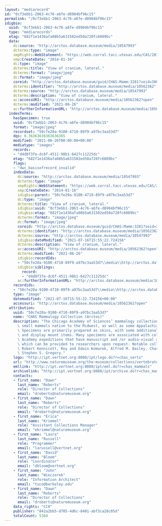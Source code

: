 ```yaml
---
layout: "mediarecord"
id: "0cf3ebb1-2063-4c76-a6fe-d8904bf96c15"
permalink: "/0cf3ebb1-2063-4c76-a6fe-d8904bf96c15"
idigbio:
  uuid: "0cf3ebb1-2063-4c76-a6fe-d8904bf96c15"
  type: "mediarecords"
  etag: "682f1e1436afa08b5a631502ed50a720fc6089bc"
  data:
    dc:source: "http://arctos.database.museum/media/10547993"
    dcterms:type: "image"
    xmpRights:WebStatement: "https://web.corral.tacc.utexas.edu/CAS/20161217-02/jpg/chas_mamm_3281.8.jpg"
    xmp:CreateDate: "2014-01-16"
    dc:type: "image"
    dcterms:title: "View of cranium, lateral."
    dcterms:format: "image/jpeg"
    dc:format: "image/jpeg"
    coreid: "http://arctos.database.museum/guid/CHAS:Mamm:3281?seid=3088379"
    dcterms:identifier: "http://arctos.database.museum/media/10562362"
    dcterms:source: "http://arctos.database.museum/media/10547993"
    dcterms:description: "View of cranium, lateral."
    ac:accessURI: "http://arctos.database.museum/media/10562362?open"
    dcterms:modified: "2021-06-26"
    ac:furtherInformationURL: "http://arctos.database.museum/media/10562362"
  indexTerms:
    hasSpecimen: true
    uuid: "0cf3ebb1-2063-4c76-a6fe-d8904bf96c15"
    format: "image/jpeg"
    recordset: "50cfe20a-9100-4710-89f9-a97bc3aa53d7"
    dqs: 0.36363636363636365
    modified: "2021-06-26T00:00:00+00:00"
    mediatype: "images"
    records:
    - "d4d0f3fe-dc6f-4511-98b1-6427c11225dc"
    etag: "682f1e1436afa08b5a631502ed50a720fc6089bc"
    flags:
    - "dwc_basisofrecord_invalid"
    indexData:
      dc:source: "http://arctos.database.museum/media/10547993"
      dcterms:type: "image"
      xmpRights:WebStatement: "https://web.corral.tacc.utexas.edu/CAS/20161217-02/jpg/chas_mamm_3281.8.jpg"
      xmp:CreateDate: "2014-01-16"
      idigbio:parent: "50cfe20a-9100-4710-89f9-a97bc3aa53d7"
      dc:type: "image"
      dcterms:title: "View of cranium, lateral."
      idigbio:uuid: "0cf3ebb1-2063-4c76-a6fe-d8904bf96c15"
      idigbio:etag: "682f1e1436afa08b5a631502ed50a720fc6089bc"
      dcterms:format: "image/jpeg"
      dc:format: "image/jpeg"
      coreid: "http://arctos.database.museum/guid/CHAS:Mamm:3281?seid=3088379"
      dcterms:identifier: "http://arctos.database.museum/media/10562362"
      dcterms:source: "http://arctos.database.museum/media/10547993"
      idigbio:dateModified: "2021-07-16T15:55:22.724156"
      dcterms:description: "View of cranium, lateral."
      ac:accessURI: "http://arctos.database.museum/media/10562362?open"
      dcterms:modified: "2021-06-26"
      idigbio:recordIds:
      - "50cfe20a-9100-4710-89f9-a97bc3aa53d7\\media\\http://arctos.database.museum/media/10562362"
      idigbio:siblings:
        record:
        - "d4d0f3fe-dc6f-4511-98b1-6427c11225dc"
      ac:furtherInformationURL: "http://arctos.database.museum/media/10562362"
    recordids:
    - "50cfe20a-9100-4710-89f9-a97bc3aa53d7\\media\\http://arctos.database.museum/media/10562362"
    type: "image"
    datemodified: "2021-07-16T15:55:22.724156+00:00"
    accessuri: "http://arctos.database.museum/media/10562362?open"
  attribution:
    uuid: "50cfe20a-9100-4710-89f9-a97bc3aa53d7"
    name: "CHAS Mammalogy Collection (Arctos)"
    description: "The Chicago Academy of Sciences’ mammalogy collection contains mostly\
      \ small mammals native to the Midwest, as well as some Appalachian species.\
      \ Specimens are primarily prepared as skins, with some additional osteological\
      \ and display mount items. Many specimens are associated with collectors or\
      \ Academy expeditions that have manuscript and /or audio-visual archival material,\
      \ which can be provided to researchers upon request. Notable collectors include\
      \ Robert Kennicott, Roy and Edwin Komarek, Alfred M. Bailey, Charles D. Brower,\
      \ Stephen S. Gregory."
    logo: "http://ipt.vertnet.org:8080/ipt/logo.do?r=chas_verts"
    url: "http://www.naturemuseum.org/the-museum/collections/vertebrates"
    emllink: "http://ipt.vertnet.org:8080/ipt/eml.do?r=chas_mammals"
    archivelink: "http://ipt.vertnet.org:8080/ipt/archive.do?r=chas_mammals"
    contacts:
    - first_name: "Dawn"
      last_name: "Roberts"
      role: "Director of Collections"
      email: "droberts@naturemuseum.org"
    - first_name: "Dawn"
      last_name: "Roberts"
      role: "Director of Collections"
      email: "droberts@naturemuseum.org"
    - first_name: "Erica"
      last_name: "Krimmel"
      role: "Assistant Collections Manager"
      email: "ekrimmel@naturemuseum.org"
    - first_name: "Laura"
      last_name: "Russell"
      role: "Programmer"
      email: "larussell@vertnet.org"
    - first_name: "David"
      last_name: "Bloom"
      role: "Coordinator"
      email: "dbloom@vertnet.org"
    - first_name: "John"
      last_name: "Wieczorek"
      role: "Information Architect"
      email: "tuco@berkeley.edu"
    - first_name: "Dawn"
      last_name: "Roberts"
      role: "Director of Collections"
      email: "droberts@naturemuseum.org"
    data_rights: "CC0"
    publisher: "842a2bb5-d705-4d6c-8401-abf3ca28c05d"
    totalCount: 5364
---
```


